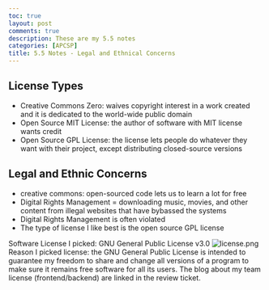 ```yaml
---
toc: true
layout: post
comments: true
description: These are my 5.5 notes
categories: [APCSP]
title: 5.5 Notes - Legal and Ethnical Concerns
---
```

## License Types
 - Creative Commons Zero: waives copyright interest in a work created and it is dedicated to the world-wide public domain
 - Open Source MIT License: the author of software with MIT license wants credit
 - Open Source GPL License: the license lets people do whatever they want with their project, except distributing closed-source versions 

## Legal and Ethnic Concerns
 - creative commons: open-sourced code lets us to learn a lot for free
 - Digital Rights Management = downloading music, movies, and other content from illegal websites that have bybassed the systems
 - Digital Rights Management is often violated
 - The type of license I like best is the open source GPL license

Software License I picked: GNU General Public License v3.0
![license.png]({{site.baseurl}}/images/license.png "https://github.com/bushku/APCSP_1")
Reason I picked license: the GNU General Public License is intended to guarantee my freedom to share and change all versions of a program to make sure it remains free software for all its users.
The blog about my team license (frontend/backend) are linked in the review ticket.